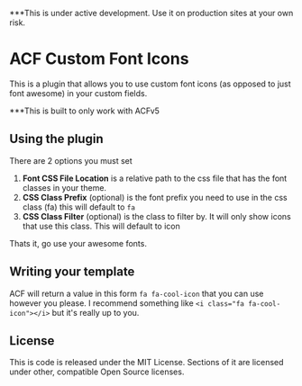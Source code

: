 ***This is under active development. Use it on production sites at your own risk.

# ACF Custom Font Icons
This is a plugin that allows you to use custom font icons (as opposed to just font awesome) in your
custom fields.

***This is built to only work with ACFv5


## Using the plugin
There are 2 options you must set
1) **Font CSS File Location** is a relative path to the css file that has the font classes in your theme.
2) **CSS Class Prefix** (optional) is the font prefix you need to use in the css class (fa) this will default to `fa`
3) **CSS Class Filter** (optional) is the class to filter by. It will only show icons that use this class. This will default to icon

Thats it, go use your awesome fonts.

## Writing your template
ACF will return a value in this form `fa fa-cool-icon` that you can use however you please. 
I recommend something like `<i class="fa fa-cool-icon"></i>` but it's really up to you.

## License
This is code is released under the MIT License. Sections of it are licensed under other, compatible Open Source licenses.